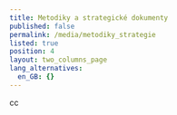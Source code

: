 ```yaml
---
title: Metodiky a strategické dokumenty
published: false
permalink: /media/metodiky_strategie
listed: true
position: 4
layout: two_columns_page
lang_alternatives:
  en_GB: {}
---
```

cc
